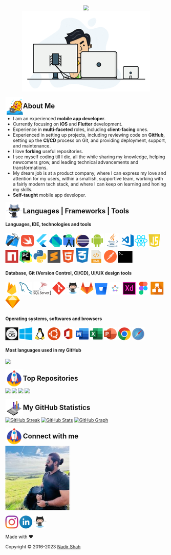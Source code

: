 <!-- Header | START -->
<div align="center">
<img src="https://readme-typing-svg.demolab.com?font=Nunito&weight=500&size=30&duration=1500&pause=2000&color=29FB00&center=true&vCenter=true&width=500&lines=Howdy,+it's+Nadir+Shah;+Welcome+to+my+GitHub+Profile;I+am+a+Mobile+App+Developer"/>
<br>
<img height="250" width="400" alt="GIF" src="https://github.com/lonewolfnadhu/lonewolfnadhu/blob/main/assets/workspace.gif"/>
</div>
<!-- Header | END -->

<!-- About Me | START -->
[<img align="left" height="55" width="55" alt="GIF" src="https://github.com/lonewolfnadhu/lonewolfnadhu/blob/main/assets/about-me.gif"/>](https://github.com/lonewolfnadhu)

## About Me
- I am an experienced **mobile app developer**.
- Currently focusing on **iOS** and **Flutter** development.
- Experience in **multi-faceted** roles, including **client-facing** ones.
- Experienced in setting up projects, including reviewing code on **GitHub**, setting up the **CI/CD** process on Git, and providing deployment, support, and maintenance.
- I love **forking** useful repositories.
- I see myself coding till I die, all the while sharing my knowledge, helping newcomers grow, and leading technical advancements and transformations.
- My dream job is at a product company, where I can express my love and attention for my users, within a smallish, supportive team, working with a fairly modern tech stack, and where I can keep on learning and honing my skills.
- **Self-taught** mobile app developer.
<!-- About Me | END -->

<!-- Languages | Frameworks | Tools | START -->
[<img align="left" height="55" width="55" alt="GIF" src="https://github.com/lonewolfnadhu/lonewolfnadhu/blob/main/assets/lang-tools.gif"/>](https://github.com/lonewolfnadhu)

## Languages | Frameworks | Tools
#### Languages, IDE, technologies and tools
[<code><img title="Xcode" alt="xcode" width="45px" src="https://github.com/lonewolfnadhu/lonewolfnadhu/blob/main/assets/xcode.png"/></code>](https://github.com/lonewolfnadhu)
[<code><img title="Swift" alt="swift" width="40px" src="https://github.com/lonewolfnadhu/lonewolfnadhu/blob/main/assets/swift.svg"/></code>](https://github.com/lonewolfnadhu)
[<code><img title="Flutter" alt="flutter" width="40px" src="https://github.com/lonewolfnadhu/lonewolfnadhu/blob/main/assets/flutter.svg"/></code>](https://github.com/lonewolfnadhu)
[<code><img title="Dart" alt="dart" width="40px" src="https://github.com/lonewolfnadhu/lonewolfnadhu/blob/main/assets/dart.svg"/></code>](https://github.com/lonewolfnadhu)
[<code><img title="Android Studio" alt="android-studio" width="35px" src="https://github.com/lonewolfnadhu/lonewolfnadhu/blob/main/assets/android-studio.svg"/></code>](https://github.com/lonewolfnadhu)
[<code><img title="Eclipse" alt="eclipse" width="42px" src="https://github.com/lonewolfnadhu/lonewolfnadhu/blob/main/assets/eclipse.svg"/></code>](https://github.com/lonewolfnadhu)
[<code><img title="Android" alt="android" width="42px" src="https://github.com/lonewolfnadhu/lonewolfnadhu/blob/main/assets/android.svg"/></code>](https://github.com/lonewolfnadhu)
[<code><img title="Java" alt="java" width="45px" src="https://github.com/lonewolfnadhu/lonewolfnadhu/blob/main/assets/java.svg"/></code>](https://github.com/lonewolfnadhu)
[<code><img title="VS Code" alt="vs-code" width="40px" src="https://github.com/lonewolfnadhu/lonewolfnadhu/blob/main/assets/vs-code.svg"/></code>](https://github.com/lonewolfnadhu)
[<code><img title="React Native" alt="react-native" width="40px" src="https://github.com/lonewolfnadhu/lonewolfnadhu/blob/main/assets/react-native.svg"/></code>](https://github.com/lonewolfnadhu)
[<code><img title="Java Script" alt="java-script" width="35px" src="https://github.com/lonewolfnadhu/lonewolfnadhu/blob/main/assets/java-script.svg"/></code>](https://github.com/lonewolfnadhu)
[<code><img title="NPM" alt="npm" width="40px" src="https://github.com/lonewolfnadhu/lonewolfnadhu/blob/main/assets/npm.svg"/></code>](https://github.com/lonewolfnadhu)
[<code><img title="Py Charm" alt="pycharm" width="40px" src="https://github.com/lonewolfnadhu/lonewolfnadhu/blob/main/assets/pycharm.svg"/></code>](https://github.com/lonewolfnadhu)
[<code><img title="Python" alt="npm" width="40px" src="https://github.com/lonewolfnadhu/lonewolfnadhu/blob/main/assets/python.svg"/></code>](https://github.com/lonewolfnadhu)
[<code><img title="Sublime" alt="sublime" width="40px" src="https://github.com/lonewolfnadhu/lonewolfnadhu/blob/main/assets/sublime.svg"/></code>](https://github.com/lonewolfnadhu)
[<code><img title="HTML 5" alt="html5" width="40px" src="https://github.com/lonewolfnadhu/lonewolfnadhu/blob/main/assets/html5.svg"/></code>](https://github.com/lonewolfnadhu)
[<code><img title="CSS" alt="css" width="40px" src="https://github.com/lonewolfnadhu/lonewolfnadhu/blob/main/assets/css.svg"/></code>](https://github.com/lonewolfnadhu)
[<code><img title="XML" alt="xml" width="40px" src="https://github.com/lonewolfnadhu/lonewolfnadhu/blob/main/assets/xml.svg"/></code>](https://github.com/lonewolfnadhu)
[<code><img title="Postman" alt="postman" width="40px" src="https://github.com/lonewolfnadhu/lonewolfnadhu/blob/main/assets/postman.svg"/></code>](https://github.com/lonewolfnadhu)
[<code><img title="Terminal" alt="terminal" width="45px" src="https://github.com/lonewolfnadhu/lonewolfnadhu/blob/main/assets/terminal.svg"/></code>](https://github.com/lonewolfnadhu)

#### Database, Git (Version Control, CI/CD), UI/UX design tools
[<code><img title="Firebase" alt="firebase" width="40px" src="https://github.com/lonewolfnadhu/lonewolfnadhu/blob/main/assets/firebase.svg"/></code>](https://github.com/lonewolfnadhu)
[<code><img title="My SQL" alt="my-sql" width="40px" src="https://github.com/lonewolfnadhu/lonewolfnadhu/blob/main/assets/my-sql.svg"/></code>](https://github.com/lonewolfnadhu)
[<code><img title="SQL" alt="sql" width="50px" src="https://github.com/lonewolfnadhu/lonewolfnadhu/blob/main/assets/sql.svg"/></code>](https://github.com/lonewolfnadhu)]
[<code><img title="Git" alt="git" width="40px" src="https://github.com/lonewolfnadhu/lonewolfnadhu/blob/main/assets/git.svg"/></code>](https://github.com/lonewolfnadhu)
[<code><img title="Git Hub" alt="github" width="40px" src="https://github.com/lonewolfnadhu/lonewolfnadhu/blob/main/assets/github.svg"/></code>](https://github.com/lonewolfnadhu)
[<code><img title="Git Lab" alt="gitlab" width="40px" src="https://github.com/lonewolfnadhu/lonewolfnadhu/blob/main/assets/gitlab.svg"/></code>](https://github.com/lonewolfnadhu)
[<code><img title="Bit Bucket" alt="bitbucket" width="40px" src="https://github.com/lonewolfnadhu/lonewolfnadhu/blob/main/assets/bitbucket.svg"/></code>](https://github.com/lonewolfnadhu)
[<code><img title="Fastlane" alt="fastlane" width="40px" src="https://github.com/lonewolfnadhu/lonewolfnadhu/blob/main/assets/fastlane.svg"/></code>](https://github.com/lonewolfnadhu)
[<code><img title="Adobe XD" alt="adobe-xd" width="40px" src="https://github.com/lonewolfnadhu/lonewolfnadhu/blob/main/assets/adobe-xd.svg"/></code>](https://github.com/lonewolfnadhu)
[<code><img title="Figma" alt="figma" width="40px" src="https://github.com/lonewolfnadhu/lonewolfnadhu/blob/main/assets/figma.svg"/></code>](https://github.com/lonewolfnadhu)
[<code><img title="Draw IO" alt="draw-io" width="40px" src="https://github.com/lonewolfnadhu/lonewolfnadhu/blob/main/assets/draw-io.svg"/></code>](https://github.com/lonewolfnadhu)
[<code><img title="Sketch" alt="sketch" width="45px" src="https://github.com/lonewolfnadhu/lonewolfnadhu/blob/main/assets/sketch.svg"/></code>](https://github.com/lonewolfnadhu)

#### Operating systems, softwares and browsers
[<code><img title="MAC OS" alt="macos" width="40px" src="https://github.com/lonewolfnadhu/lonewolfnadhu/blob/main/assets/macos.svg"/></code>](https://github.com/lonewolfnadhu)
[<code><img title="Windows" alt="windows" width="40px" src="https://github.com/lonewolfnadhu/lonewolfnadhu/blob/main/assets/windows.svg"/></code>](https://github.com/lonewolfnadhu)
[<code><img title="Linux" alt="linux" width="40px" src="https://github.com/lonewolfnadhu/lonewolfnadhu/blob/main/assets/linux.svg"/></code>](https://github.com/lonewolfnadhu)
[<code><img title="Ubuntu" alt="ubuntu" width="40px" src="https://github.com/lonewolfnadhu/lonewolfnadhu/blob/main/assets/ubuntu.svg"/></code>](https://github.com/lonewolfnadhu)
[<code><img title="MS Office" alt="ms-office" width="40px" src="https://github.com/lonewolfnadhu/lonewolfnadhu/blob/main/assets/ms-office.svg"/></code>](https://github.com/lonewolfnadhu)
[<code><img title="MS Word" alt="ms-word" width="40px" src="https://github.com/lonewolfnadhu/lonewolfnadhu/blob/main/assets/ms-word.svg"/></code>](https://github.com/lonewolfnadhu)
[<code><img title="MS Excel" alt="ms-excel" width="40px" src="https://github.com/lonewolfnadhu/lonewolfnadhu/blob/main/assets/ms-excel.svg"/></code>](https://github.com/lonewolfnadhu)
[<code><img title="MS Powerpoint" alt="ms-power-point" width="40px" src="https://github.com/lonewolfnadhu/lonewolfnadhu/blob/main/assets/ms-power-point.svg"/></code>](https://github.com/lonewolfnadhu)
[<code><img title="Chrome" alt="chrome" width="40px" src="https://github.com/lonewolfnadhu/lonewolfnadhu/blob/main/assets/chrome.svg"/></code>](https://github.com/lonewolfnadhu)
[<code><img title="Safari" alt="safari" width="40px" src="https://github.com/lonewolfnadhu/lonewolfnadhu/blob/main/assets/safari.svg"/></code>](https://github.com/lonewolfnadhu)
<!-- Languages | Frameworks | Tools | END -->

<!-- Most languages used in my GitHub | START -->
#### Most languages used in my GitHub
[<img src="https://github-readme-stats.vercel.app/api/top-langs/?username=lonewolfnadhu&theme=chartreuse-dark&layout=compact"/>](https://github.com/lonewolfnadhu)
<!-- Most languages used in my GitHub | END -->

<!-- Top Repositories | START -->
[<img align="left" height="55" width="55" alt="GIF" src="https://github.com/lonewolfnadhu/lonewolfnadhu/blob/main/assets/connect-me.gif"/>](https://github.com/lonewolfnadhu)

## Top Repositories
[<img src="https://github-readme-stats.vercel.app/api/pin/?username=lonewolfnadhu&theme=chartreuse-dark&repo=ios"/>](https://github.com/lonewolfnadhu/ios)
[<img src="https://github-readme-stats.vercel.app/api/pin/?username=lonewolfnadhu&theme=chartreuse-dark&repo=flutter"/>](https://github.com/lonewolfnadhu/flutter)
[<img src="https://github-readme-stats.vercel.app/api/pin/?username=lonewolfnadhu&theme=chartreuse-dark&repo=git-cheat-code"/>](https://github.com/lonewolfnadhu/git-cheat-code)
[<img src="https://github-readme-stats.vercel.app/api/pin/?username=lonewolfnadhu&theme=chartreuse-dark&repo=configurations"/>](https://github.com/lonewolfnadhu/configurations)
<!-- Top Repositories | END -->

<!-- My GitHub Statistics | START -->
[<img align="left" height="55" width="55" alt="GIF" src="https://github.com/lonewolfnadhu/lonewolfnadhu/blob/main/assets/github-statistics.gif"/>](https://github.com/lonewolfnadhu)

## My GitHub Statistics
[![GitHub Streak](https://github-readme-streak-stats.herokuapp.com?user=lonewolfnadhu&theme=chartreuse-dark)](https://github.com/lonewolfnadhu)
[![GitHub Stats](https://github-readme-stats.vercel.app/api?username=lonewolfnadhu&show_icons=true&theme=chartreuse-dark)](https://github.com/lonewolfnadhu)
[![GitHub Graph](https://github-readme-activity-graph.cyclic.app/graph/?username=lonewolfnadhu&bg_color=000000&color=29FB00&line=FF3D0D&point=FFFFFF&hide_border=false)](https://github.com/lonewolfnadhu)
<!-- My GitHub Statistics | END -->

<!-- Connect | START -->
[<img align="left" height="55" width="55" alt="GIF" src="https://github.com/lonewolfnadhu/lonewolfnadhu/blob/main/assets/connect-me.gif"/>](https://github.com/lonewolfnadhu)

## Connect with me

[<img height="200" width="200" src="https://github.com/lonewolfnadhu/lonewolfnadhu/blob/main/assets/nadir.jpg">](https://github.com/lonewolfnadhu)

[<img width="40px" src="https://github.com/lonewolfnadhu/lonewolfnadhu/blob/main/assets/instagram.svg"/>](https://www.instagram.com/lonewolfnadhu/)
[<img width="40px" src="https://github.com/lonewolfnadhu/lonewolfnadhu/blob/main/assets/linkedin.svg"/>](https://www.linkedin.com/in/lonewolfnadhu/)
[<img width="40px" src="https://github.com/lonewolfnadhu/lonewolfnadhu/blob/main/assets/github.svg"/>](https://github.com/lonewolfnadhu)

Made with ❤️

Copyright © 2016-2023 [Nadir Shah](https://linktr.ee/lonewolfnadhu)
<!-- Connect | END -->




